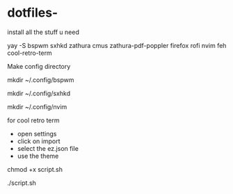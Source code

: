 # dotfiles-
install all the stuff u need

yay -S bspwm sxhkd zathura cmus zathura-pdf-poppler firefox rofi nvim feh cool-retro-term

Make config directory

mkdir ~/.config/bspwm

mkdir ~/.config/sxhkd

mkdir ~/.config/nvim

for cool retro term
- open settings
- click on import 
- select the ez.json file
- use the theme

chmod +x script.sh

./script.sh
